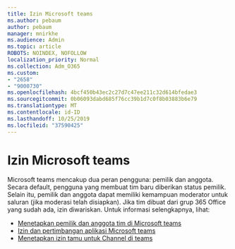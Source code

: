 ```yaml
---
title: Izin Microsoft teams
ms.author: pebaum
author: pebaum
manager: mnirkhe
ms.audience: Admin
ms.topic: article
ROBOTS: NOINDEX, NOFOLLOW
localization_priority: Normal
ms.collection: Adm_O365
ms.custom:
- "2658"
- "9000730"
ms.openlocfilehash: 4bcf450b43ec2c27d7c47ee211c32d614bfedae3
ms.sourcegitcommit: 0b06093dabd685f76cc39b1d7c0f8b03883b6e79
ms.translationtype: MT
ms.contentlocale: id-ID
ms.lasthandoff: 10/25/2019
ms.locfileid: "37590425"
---
```

# <a name="microsoft-teams-permissions"></a>Izin Microsoft teams

Microsoft teams mencakup dua peran pengguna: pemilik dan anggota. Secara default, pengguna yang membuat tim baru diberikan status pemilik. Selain itu, pemilik dan anggota dapat memiliki kemampuan moderator untuk saluran (jika moderasi telah disiapkan). Jika tim dibuat dari grup 365 Office yang sudah ada, izin diwariskan. Untuk informasi selengkapnya, lihat:

- [Menetapkan pemilik dan anggota tim di Microsoft teams](https://docs.microsoft.com/microsoftteams/assign-roles-permissions)
- [Izin dan pertimbangan aplikasi Microsoft teams](https://docs.microsoft.com/microsoftteams/app-permissions)
- [Menetapkan izin tamu untuk Channel di teams](https://support.office.com/article/4756c468-2746-4bfd-a582-736d55fcc169)
